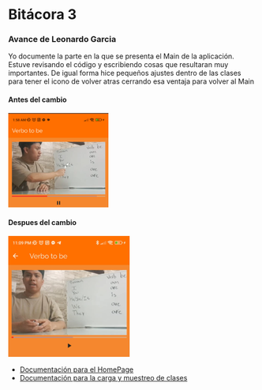 # Bitácora 3
### Avance de **Leonardo Garcia**
Yo documente la parte en la que se presenta el Main de la aplicación. Estuve revisando el código y escribiendo cosas que resultaran muy importantes. De igual forma hice pequeños ajustes dentro de las clases para tener el icono de volver atras cerrando esa ventaja para volver al Main

#### Antes del cambio

![Antes del cambio](./img/image-3.png)

#### Despues del cambio
![Despues del cambio](./img/image-4.png)

- [Documentación para el HomePage](./componentes/Lecciones/homePage.md)
- [Documentación para la carga y muestreo de clases](./componentes/Lecciones/carga_muestra_leccion.md)
